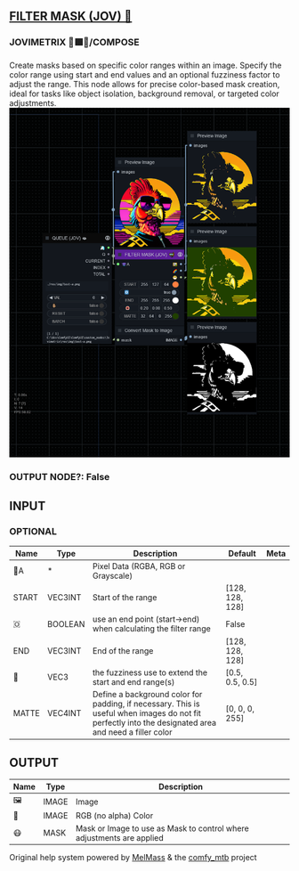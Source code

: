 [FILTER MASK (JOV) 🤿](https://github.com/Amorano/Jovimetrix-examples/blob/master/node/FILTER%20MASK/FILTER%20MASK.md)
---------------------------------------------------------------------------------------------------------------------
### JOVIMETRIX 🔺🟩🔵/COMPOSE
  
Create masks based on specific color ranges within an image. Specify the color range using start and end values and an optional fuzziness factor to adjust the range. This node allows for precise color-based mask creation, ideal for tasks like object isolation, background removal, or targeted color adjustments.  
![FILTER MASK](https://raw.githubusercontent.com/Amorano/Jovimetrix-examples/master/node/FILTER%20MASK/FILTER%20MASK.png)
### OUTPUT NODE?: False
INPUT
-----
### OPTIONAL
| Name | Type | Description | Default | Meta |
| --- | --- | --- | --- | --- |
| 👾A | \* | Pixel Data (RGBA, RGB or Grayscale) |  |  |
| START | VEC3INT | Start of the range | [128, 128, 128] |  |
| 🇴 | BOOLEAN | use an end point (start->end) when calculating the filter range | False |  |
| END | VEC3INT | End of the range | [128, 128, 128] |  |
| 🛟 | VEC3 | the fuzziness use to extend the start and end range(s) | [0.5, 0.5, 0.5] |  |
| MATTE | VEC4INT | Define a background color for padding, if necessary. This is useful when images do not fit perfectly into the designated area and need a filler color | [0, 0, 0, 255] |  |
OUTPUT
------
| Name | Type | Description |
| --- | --- | --- |
| 🖼️ | IMAGE | Image |
| 🌈 | IMAGE | RGB (no alpha) Color |
| 😷 | MASK | Mask or Image to use as Mask to control where adjustments are applied |
Original help system powered by [MelMass](https://github.com/melMass) & the [comfy\_mtb](https://github.com/melMass/comfy_mtb) project